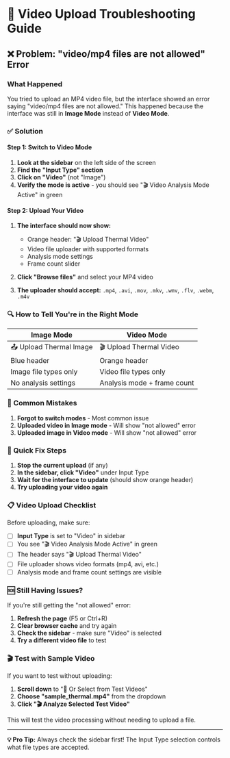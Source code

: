 # 🔧 Video Upload Troubleshooting Guide

## ❌ Problem: "video/mp4 files are not allowed" Error

### What Happened
You tried to upload an MP4 video file, but the interface showed an error saying "video/mp4 files are not allowed." This happened because the interface was still in **Image Mode** instead of **Video Mode**.

### ✅ Solution

#### Step 1: Switch to Video Mode
1. **Look at the sidebar** on the left side of the screen
2. **Find the "Input Type" section**
3. **Click on "Video"** (not "Image")
4. **Verify the mode is active** - you should see "🎬 Video Analysis Mode Active" in green

#### Step 2: Upload Your Video
1. **The interface should now show:**
   - Orange header: "🎬 Upload Thermal Video"
   - Video file uploader with supported formats
   - Analysis mode settings
   - Frame count slider

2. **Click "Browse files"** and select your MP4 video

3. **The uploader should accept:** `.mp4`, `.avi`, `.mov`, `.mkv`, `.wmv`, `.flv`, `.webm`, `.m4v`

### 🔍 How to Tell You're in the Right Mode

| Image Mode | Video Mode |
|------------|------------|
| 📤 Upload Thermal Image | 🎬 Upload Thermal Video |
| Blue header | Orange header |
| Image file types only | Video file types only |
| No analysis settings | Analysis mode + frame count |

### 🚨 Common Mistakes

1. **Forgot to switch modes** - Most common issue
2. **Uploaded video in Image mode** - Will show "not allowed" error
3. **Uploaded image in Video mode** - Will show "not allowed" error

### 🎯 Quick Fix Steps

1. **Stop the current upload** (if any)
2. **In the sidebar, click "Video"** under Input Type
3. **Wait for the interface to update** (should show orange header)
4. **Try uploading your video again**

### 📋 Video Upload Checklist

Before uploading, make sure:

- [ ] **Input Type** is set to "Video" in sidebar
- [ ] You see "🎬 Video Analysis Mode Active" in green
- [ ] The header says "🎬 Upload Thermal Video"
- [ ] File uploader shows video formats (mp4, avi, etc.)
- [ ] Analysis mode and frame count settings are visible

### 🆘 Still Having Issues?

If you're still getting the "not allowed" error:

1. **Refresh the page** (F5 or Ctrl+R)
2. **Clear browser cache** and try again
3. **Check the sidebar** - make sure "Video" is selected
4. **Try a different video file** to test

### 🎬 Test with Sample Video

If you want to test without uploading:

1. **Scroll down** to "📁 Or Select from Test Videos"
2. **Choose "sample_thermal.mp4"** from the dropdown
3. **Click "🎬 Analyze Selected Test Video"**

This will test the video processing without needing to upload a file.

---

**💡 Pro Tip:** Always check the sidebar first! The Input Type selection controls what file types are accepted. 